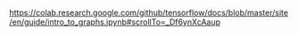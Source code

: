 
https://colab.research.google.com/github/tensorflow/docs/blob/master/site/en/guide/intro_to_graphs.ipynb#scrollTo=_Df6ynXcAaup

 
